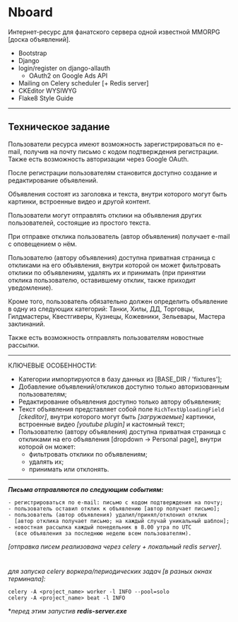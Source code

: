 # Nboard
Интернет-ресурс для фанатского сервера одной известной MMORPG [доска объявлений].

* Bootstrap
* Django
* login/register on django-allauth
  * OAuth2 on Google Ads API
* Mailing on Celery scheduler [+ Redis server]
* CKEditor WYSIWYG
* Flake8 Style Guide

---

## Техническое задание

Пользователи ресурса имеют возможность зарегистрироваться по e-mail, получив на почту письмо с кодом подтверждения регистрации. Также есть возможность авторизации через Google OAuth.

После регистрации пользователям становится доступно создание и редактирование объявлений.

Объявления состоят из заголовка и текста, внутри которого могут быть картинки, встроенные видео и другой контент.

Пользователи могут отправлять отклики на объявления других пользователей, состоящие из простого текста.

При отправке отклика пользователь (автор объявления) получает e-mail с оповещением о нём.

Пользователю (автору объявления) доступна приватная страница с откликами на его объявления, внутри которой он может фильтровать отклики по объявлениям, удалять их и принимать (при принятии отклика пользователю, оставившему отклик, также приходит уведомление).

Кроме того, пользователь обязательно должен определить объявление в одну из следующих категорий: Танки, Хилы, ДД, Торговцы, Гилдмастеры, Квестгиверы, Кузнецы, Кожевники, Зельевары, Мастера заклинаний.

Также есть возможность отправлять пользователям новостные рассылки.

---

КЛЮЧЕВЫЕ ОСОБЕННОСТИ:

- Категории импортируются в базу данных из [BASE_DIR / 'fixtures'];
- Добавление объявлений/откликов доступно только авторизованным пользователям;
- Редактирование объявления доступно только автору объявления;
- Текст объявления представляет собой поле `RichTextUploadingField` *[ckeditor]*, внутри которого могут быть *[загружаемые]* картинки, встроенные видео *[youtube plugin]* и кастомный текст;
- Пользователю (автору объявления) доступна приватная страница с откликами на его объявления [dropdown -> Personal page], внутри которой он может:
  - фильтровать отклики по объявлениям;
  - удалять их;
  - принимать или отклонять.

---

***Письма отправляются по следующим событиям:***
```
- регистрироваться по e-mail: письмо с кодом подтверждения на почту;
- пользователь оставил отклик к объявлению [автор получает письмо];
- пользователь (автор объявления) удалил/принял/отклонил отклик
  [автор отклика получает письмо; на каждый случай уникальный шаблон];
- новостная рассылка каждый понедельник в 8.00 утра по UTC
  (все объявления за последнюю неделю всем пользователям).
```
*[отправка писем реализована через celery + локальный redis server].*

#
*для запуска celery воркера/периодических задач [в разных окнах терминала]:*
```
celery -A <project_name> worker -l INFO --pool=solo
celery -A <project_name> beat -l INFO
```
**перед этим запустив **redis-server.exe***
